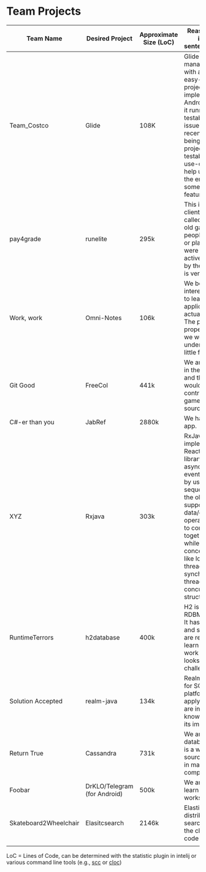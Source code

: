 # Team Projects


| Team Name         | Desired Project  | Approximate Size (LoC) | Reason for choosing in a couple of sentences/paragraphs                                                                                                                                                                                              |
| ----------------- | ---------------- | ---------------------- | ---------------------------------------------------------------------------------------------------------------------------------------------------------------------------------------------------------------------------------------------------- |
|Team_Costco        |Glide         |108K                    |Glide is a media management system with a simple and easy-to-use UI. This project can be implemented using Android Studio, making it runnable and testable. The PR and issue submissions are recent and are actively being maintained. The project has multiple testable demos and use-cases, which will help us comprehend the engineering behind some of its key features.
| pay4grade         | runelite         | 295k                   | This is a third party client for a mmo game called runescape, an old game that most people have heard of or played when they were young. It is being actively developed on by the community, and is very well maintained.                            |
| Work, work        | Omni-Notes       | 106k                   | We believe it's interesting and useful to learn about an application we could actually use everyday. The project has a proper code size and we would like to understand how those little features work.                                              |
| Git Good          | FreeCol          | 441k                   | We are very interested in the gaming industry and thought that it would be interesting to contribute to a strategy game that is open-source.                                                                                               		   |
| C#-er than you    | JabRef           | 2880k                  | We have interest in this app.                                                                                                                                                                                                                        |
| XYZ               | Rxjava      | 303k                   | RxJava is a Java VM implementation of Reactive Extensions: a library for composing asynchronous and event-based programs by using observable sequences.It extends the observer pattern to support sequences of data/events and adds operators that allow us to compose sequences together declaratively while abstracting away concerns about things like low-level threading, synchronization, thread-safety and concurrent data structures. |
| RuntimeTerrors    | h2database       | 400k                   | H2 is an embeddable RDBMS written in Java. It has both Embedded and server modes. We are really interested to learn how databases work and this project looks quite challenging.                                                                                                                                                                                      |
| Solution Accepted | realm-java       | 134k                   | Realm is a replacement for SQLite on Android platform. Before we apply it to our app, we are interested in knowing details about its implementation.                                                                                                 |
| Return True       | Cassandra        | 731k                   | We are interested in databases. Cassandra is a well-known open source database used in many big companies.                                                                                                                                           |
| Foobar            | DrKLO/Telegram (for Android)  | 500k      |  We are interested to learn how messenger works.                                                                                                                                                                                                     |
| Skateboard2Wheelchair | Elasitcsearch | 2146k | Elasticsearch is a distributed RESTful search engine built for the cloud. Reading it's code interested us. |
|                   |                  |                        |                                                                                                                                                                                                                                                      |



LoC = Lines of Code, can be determined with the statistic plugin in intelij or various command line tools (e.g., [scc](https://github.com/boyter/scc) or [cloc](https://github.com/AlDanial/cloc))
